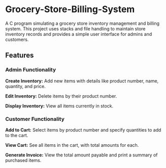 # Grocery-Store-Billing-System
A C program simulating a grocery store inventory management and billing system. This project uses stacks and file handling to maintain store inventory records and provides a simple user interface for admins and customers.

## Features

### Admin Functionality

**Create Inventory:** Add new items with details like product number, name, quantity, and price.

**Edit Inventory:** Delete items by their product number.

**Display Inventory:** View all items currently in stock.

### Customer Functionality

**Add to Cart:** Select items by product number and specify quantities to add to the cart.

**View Cart:** See all items in the cart, with total amounts for each.

**Generate Invoice:** View the total amount payable and print a summary of purchased items.
